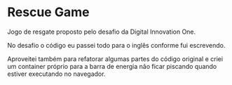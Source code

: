 # Rescue Game

Jogo de resgate proposto pelo desafio da Digital Innovation One.

No desafio o código eu passei todo para o inglês conforme fui escrevendo.

Aproveitei também para refatorar algumas partes do código original e criei um container próprio para a barra de energia não ficar piscando quando estiver executando no navegador.